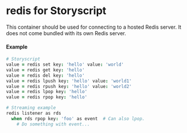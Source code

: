 # redis for Storyscript
This container should be used for connecting to a hosted Redis server. It does not come bundled with its own Redis server.

#### Example

```coffee
# Storyscript
value = redis set key: 'hello' value: 'world'
value = redis get key: 'hello'
value = redis del key: 'hello'
value = redis lpush key: 'hello' value: 'world1'
value = redis rpush key: 'hello' value: 'world2'
value = redis lpop key: 'hello'
value = redis rpop key: 'hello'

# Streaming example
redis listener as rds
  when rds rpop key: 'foo' as event  # Can also lpop.
    # Do something with event...
```
